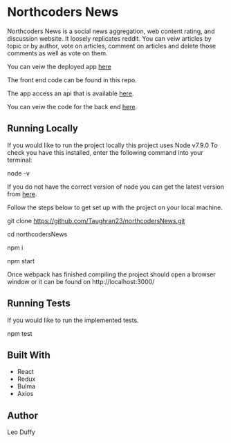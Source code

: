 # Northcoders News

Northcoders News is a social news aggregation, web content rating, and discussion website. It loosely replicates reddit. You can veiw articles by topic or by author, vote on articles, comment on articles and delete those comments as well as vote on them.

You can veiw the deployed app [here](https://northcodersnews2333.herokuapp.com)

The front end code can be found in this repo. 

The app access an api that is available [here](https://northcoders-news-api23.herokuapp.com/api).

You can veiw the code for the back end [here](https://northcoders-news-api23.herokuapp.com/api).

## Running Locally
If you would like to run the project locally this project uses Node v7.9.0 To check you have this installed, enter the following command into your terminal:

node -v

If you do not have the correct version of node you can get the latest version from [here](https://nodejs.org/en/download/).

Follow the steps below to get set up with the project on your local machine.

git clone https://github.com/Taughran23/northcodersNews.git

cd northcodersNews

npm i

npm start

Once webpack has finished compiling the project should open a browser window or it can be found on http://localhost:3000/

## Running Tests

If you would like to run the implemented tests.

npm test

## Built With

* React
* Redux
* Bulma
* Axios

## Author

Leo Duffy
